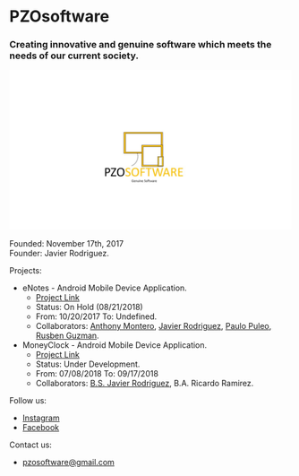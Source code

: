 # PZOsoftware
### Creating innovative and genuine software which meets the needs of our current society.
![LOGO](https://github.com/Javierod/PZOsoftware/blob/master/PZOsoftware%20-%20Logo.jpg "PZOSOFTWARE logo")

Founded: November 17th, 2017<br>
Founder: Javier Rodriguez.<br>

Projects:
  + eNotes - Android Mobile Device Application.
    - [Project Link](https://github.com/Javierod/SharedList-sList "Project Link")
    - Status: On Hold (08/21/2018)
    - From: 10/20/2017 To: Undefined.
    - Collaborators: [Anthony Montero](https://github.com/anth0nieto), [Javier Rodriguez](https://github.com/Javierod), [Paulo Puleo](https://github.com/puleopaulo), [Rusben Guzman](https://github.com/ruzguz).
  + MoneyClock - Android Mobile Device Application.
    - [Project Link](https://github.com/Javierod/eCheck "Project Link")
    - Status: Under Development.
    - From: 07/08/2018 To: 09/17/2018
    - Collaborators: [B.S. Javier Rodriguez](https://github.com/Javierod), B.A. Ricardo Ramirez.
    
    
Follow us: 
  + [Instagram](https://www.instagram.com/pzosoftware/ "Instagram Account")
  + [Facebook](https://www.facebook.com/pzosoftware/ "Facebook Account")

Contact us:
  + pzosoftware@gmail.com
